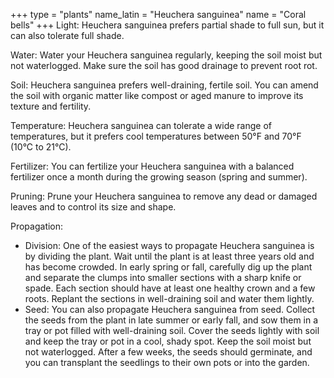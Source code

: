 +++
type            = "plants"
name_latin      = "Heuchera sanguinea"
name            = "Coral bells"
+++
Light: Heuchera sanguinea prefers partial shade to full sun, but it can also tolerate full shade.

Water: Water your Heuchera sanguinea regularly, keeping the soil moist but not waterlogged. Make sure the soil has good drainage to prevent root rot.

Soil: Heuchera sanguinea prefers well-draining, fertile soil. You can amend the soil with organic matter like compost or aged manure to improve its texture and fertility.

Temperature: Heuchera sanguinea can tolerate a wide range of temperatures, but it prefers cool temperatures between 50°F and 70°F (10°C to 21°C).

Fertilizer: You can fertilize your Heuchera sanguinea with a balanced fertilizer once a month during the growing season (spring and summer).

Pruning: Prune your Heuchera sanguinea to remove any dead or damaged leaves and to control its size and shape.

Propagation:
* Division: One of the easiest ways to propagate Heuchera sanguinea is by dividing the plant. Wait until the plant is at least three years old and has become crowded. In early spring or fall, carefully dig up the plant and separate the clumps into smaller sections with a sharp knife or spade. Each section should have at least one healthy crown and a few roots. Replant the sections in well-draining soil and water them lightly.
* Seed: You can also propagate Heuchera sanguinea from seed. Collect the seeds from the plant in late summer or early fall, and sow them in a tray or pot filled with well-draining soil. Cover the seeds lightly with soil and keep the tray or pot in a cool, shady spot. Keep the soil moist but not waterlogged. After a few weeks, the seeds should germinate, and you can transplant the seedlings to their own pots or into the garden.
